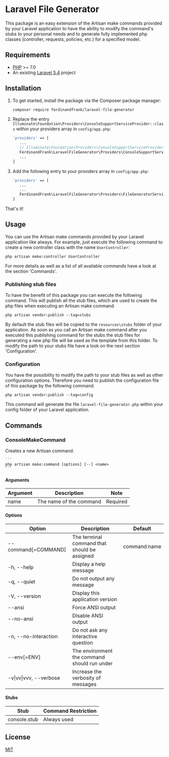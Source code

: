 # Laravel File Generator

This package is an easy extension of the Artisan make commands provided by your Laravel application to have the ability to modify the command's stubs 
to your personal needs and to generate fully implemented php classes (controller, requests, policies, etc.) for a specified model.

## Requirements
- [PHP](https://php.net) >= 7.0
- An existing [Laravel 5.4](https://laravel.com/docs/master/installation) project


## Installation

1. To get started, install the package via the Composer package manager: 

    ```bash
    composer require ferdinandfrank/laravel-file-generator
    ```
2. Replace the entry ` Illuminate\Foundation\Providers\ConsoleSupportServiceProvider::class` within your providers array in `config/app.php`:
 
     ```php
     'providers' => [
        ...
        // Illuminate\Foundation\Providers\ConsoleSupportServiceProvider::class,
        FerdinandFrank\LaravelFileGenerator\Providers\ConsoleSupportServiceProvider::class,
        ...
     ]
     ```
   
3. Add the following entry to your providers array in `config/app.php`:
    
    ```php
    'providers' => [
       ...
       ...
       FerdinandFrank\LaravelFileGenerator\Providers\FileGeneratorServiceProvider::class
    ]
    ```

That's it!
    
## Usage
You can use the Artisan make commands provided by your Laravel application like always.
For example, just execute the following command to create a new controller class with the name `UserController`:

    php artisan make:controller UserController
    
For more details as well as a list of all available commands have a look at the section 'Commands'.    
    
### Publishing stub files    
To have the benefit of this package you can execute the following command. This will publish all the stub
files, which are used to create the php files when executing an Artisan make command.

    php artisan vendor:publish --tag=stubs
    
By default the stub files will be copied to the `resources\stubs` folder of your application. As soon as you call
an Artisan make command after you executed this publishing command for the stubs the stub files for generating
a new php file will be used as the template from this folder. To modify the path to your stubs file have a look
on the next section 'Configuration'.

### Configuration
You have the possibility to modify the path to your stub files as well as other configuration options.
Therefore you need to publish the configuration file of this package by the following command.

    php artisan vendor:publish --tag=config
    
This command will generate the file `laravel-file-generator.php` within your config folder of your Laravel application.

## Commands

### ConsoleMakeCommand
Creates a new Artisan command.

    ```
    php artisan make:command [options] [--] <name>
    ```
#### Arguments
| Argument  | Description             | Note     |
| --------- | ----------------------- | -------- |
| name      | The name of the command | Required |

#### Options
| Option                         | Description                                   | Default      |
| ------------------------------ | --------------------------------------------- | ------------ |
| --command[=COMMAND]            | The terminal command that should be assigned  | command:name |
| -h, --help                     | Display a help message                        |              |
| -q, --quiet                    | Do not output any message                     |              |
| -V, --version                  | Display this application version              |              |
|     --ansi                     | Force ANSI output                             |              |
|    --no-ansi                   | Disable ANSI output                           |              |
| -n, --no-interaction           | Do not ask any interactive question           |              |
|     --env[=ENV]                | The environment the command should run under  |              |
| -v&#124;vv&#124;vvv, --verbose | Increase the verbosity of messages            |              |

#### Stubs
| Stub         | Command Restriction  |         
| ------------ | -------------------- |
| console.stub | Always used          | 

## License
[MIT](LICENSE)
